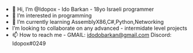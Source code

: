 - 👋 Hi, I’m @Idopox - Ido Barkan - 18yo Israeli programmer
- 👀 I’m interested in programming 
- 🌱 I’m currently learning AssemblyX86,C#,Python,Networking
- I’m looking to collaborate on any advanced - intermidate level projects
- 📫 How to reach me - GMAIL: idodobarkan@gmail.com Discord: Idopox#0249
